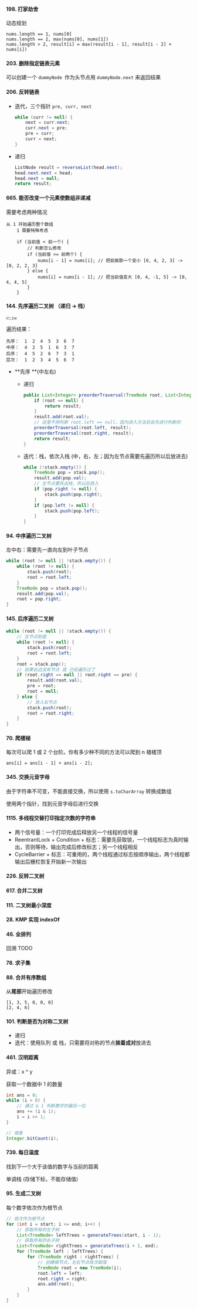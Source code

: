 #### 198. 打家劫舍

动态规划

```
nums.length == 1, nums[0]
nums.length == 2, max(nums[0], nums[1])
nums.length > 2, result[i] = max(result[i - 1], result[i - 2] + nums[i])
```

#### 203. 删除指定链表元素

可以创建一个 `dummyNode `作为头节点用 `dummyNode.next` 来返回结果

#### 206. 反转链表

- 迭代，三个指针 `pre, curr, next`

  ```java
  while (curr != null) {
      next = curr.next;
      curr.next = pre;
      pre = curr;
      curr = next;
  }
  ```

- 递归

  ```java
  ListNode result = reverseList(head.next);
  head.next.next = head;
  head.next = null;
  return result;
  ```

#### 665. 能否改变一个元素使数组非递减

需要考虑两种情况

```
从 1 开始遍历整个数组
	1 需要特殊考虑

	if (当前值 < 前一个) {
		// 判断怎么修改
		if (当前值 >= 前两个) {
			nums[i - 1] = nums[i]; // 把前面那一个变小 [0, 4, 2, 3] -> [0, 2, 2, 3]
		} else {
			nums[i] = nums[i - 1]; // 把当前值变大 [0, 4, -1, 5] -> [0, 4, 4, 5]
		}
	}
```

#### 144. 先序遍历二叉树 （递归 -> 栈）

<img src="./img/二叉树.png" alt="二叉树" style="zoom:50%;" />

遍历结果：

```
先序：  1  2  4  5  3  6  7
中序：  4  2  5  1  6  3  7
后序：  4  5  2  6  7  3  1
层次：  1  2  3  4  5  6  7
```

- **先序 **(中左右)

    - 递归

      ```java
      public List<Integer> preorderTraversal(TreeNode root, List<Integer> result) {
          if (root == null) {
              return result;
          }
          result.add(root.val);
          // 这里不用判断 root.left == null，因为进入方法后会先进行判断的
          preorderTraversal(root.left, result);
          preorderTraversal(root.right, result);
          return result;
      }
      ```

    - 迭代：栈，依次入栈 (中，右，左；因为左节点需要先遍历所以后放进去)

      ```java
      while (!stack.empty()) {
          TreeNode pop = stack.pop();
          result.add(pop.val);
          // 左节点要先出栈，所以后放入
          if (pop.right != null) {
              stack.push(pop.right);
          }
          if (pop.left != null) {
              stack.push(pop.left);
          }
      }
      ```

#### 94. 中序遍历二叉树

左中右：需要先一直向左到叶子节点

```java
while (root != null || !stack.empty()) {
    while (root != null) {
        stack.push(root);
        root = root.left;
    }
    TreeNode pop = stack.pop();
    result.add(pop.val);
    root = pop.right;
}
```

#### 145. 后序遍历二叉树

```java
while (root != null || !stack.empty()) {
    // 左节点到底
    while (root != null) {
        stack.push(root);
        root = root.left;
    }
    root = stack.pop();
    // 如果右边没有节点 或 已经遍历过了
    if (root.right == null || root.right == pre) {
        result.add(root.val);
        pre = root;
        root = null;
    } else {
        // 放入右节点
        stack.push(root);
        root = root.right;
    }
}
```

#### 70. 爬楼梯

每次可以爬 1 或 2 个台阶。你有多少种不同的方法可以爬到 n 楼楼顶

```
ans[i] = ans[i - 1] + ans[i - 2];
```



#### 345. 交换元音字母

由于字符串不可变，不能直接交换，所以使用 `s.toCharArray` 转换成数组

使用两个指针，找到元音字母后进行交换



#### 1115. 多线程交替打印指定次数的字符串

- 两个信号量：一个打印完成后释放另一个线程的信号量
- ReentrantLock + Condition + 标志：需要先获取锁，一个线程标志为真时输出，否则等待，输出完成后修改标志；另一个线程相反
- CycleBarrier + 标志：可重用的，两个线程通过标志按顺序输出，两个线程都输出后栅栏恢复开始新一次输出



#### 226. 反转二叉树

#### 617. 合并二叉树

#### 111. 二叉树最小深度

#### 28. KMP 实现 indexOf



#### 46. 全排列

回溯 TODO

#### 78. 求子集



#### 88. 合并有序数组

从**尾部**开始遍历修改

```
[1, 3, 5, 0, 0, 0]
[2, 4, 6]
```



#### 101. 判断是否为对称二叉树

- 递归
- 迭代：使用队列 或 栈，只需要将对称的节点**挨着成对**放进去



#### 461. 汉明距离

异或：x ^ y

获取一个数据中 1 的数量

```java
int ans = 0;
while (i > 0) {
    // 通过 & 1 判断数字的最后一位
    ans += (i & 1);
    i = i >> 1;
}

// 或者
Integer.bitCount(i);
```



#### 739. 每日温度

找到下一个大于该值的数字与当前的距离

单调栈 (存储下标，不能存储值)



#### 95. 生成二叉树

每个数字依次作为根节点

```java
// 依次作为根节点
for (int i = start; i <= end; i++) {
    // 获取所有的左子树
    List<TreeNode> leftTrees = generateTrees(start, i - 1);
    // 获取所有的右子树
    List<TreeNode> rightTrees = generateTrees(i + 1, end);
    for (TreeNode left : leftTrees) {
        for (TreeNode right : rightTrees) {
            // 创建根节点，左右节点依次赋值
            TreeNode root = new TreeNode(i);
            root.left = left;
            root.right = right;
            ans.add(root);
        }
    }
}
```





















